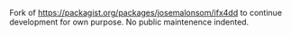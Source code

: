 Fork of https://packagist.org/packages/josemalonsom/ifx4dd to continue development for own purpose. No public maintenence indented.
